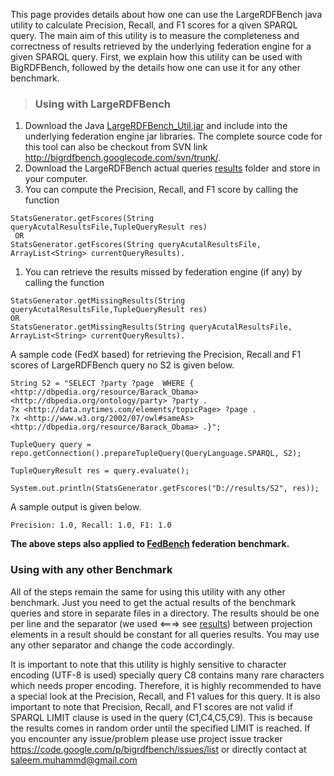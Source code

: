 This page provides details about how one can use the LargeRDFBench java utility to calculate Precision, Recall, and F1 scores for a qiven SPARQL query. The main aim of this utility is to measure the completeness and correctness of results retrieved by the underlying federation engine for a given SPARQL query. First, we explain how this utility can be used with BigRDFBench, followed by the details how one can use it for any other benchmark.

> ### Using with LargeRDFBench ###

  1. Download the Java [LargeRDFBench\_Util.jar](http://goo.gl/8ql1UA) and include into the underlying federation engine jar libraries. The complete source code for this tool can also be checkout from SVN link http://bigrdfbench.googlecode.com/svn/trunk/.
  1. Download the LargeRDFBench actual queries [results](http://goo.gl/8tX1Pa) folder and store in your computer.
  1. You can compute the Precision, Recall, and F1 score by calling the function

```
StatsGenerator.getFscores(String queryAcutalResultsFile,TupleQueryResult res)
 OR
StatsGenerator.getFscores(String queryAcutalResultsFile, ArrayList<String> currentQueryResults).
```

  1. You can retrieve the results missed by federation engine (if any) by calling the function

```
StatsGenerator.getMissingResults(String queryAcutalResultsFile,TupleQueryResult res)
OR
StatsGenerator.getMissingResults(String queryAcutalResultsFile, ArrayList<String> currentQueryResults). 
```

A sample code (FedX based) for retrieving the Precision, Recall and F1 scores of LargeRDFBench query no S2 is given below.

```
String S2 = "SELECT ?party ?page  WHERE {  <http://dbpedia.org/resource/Barack_Obama> 
<http://dbpedia.org/ontology/party> ?party .
?x <http://data.nytimes.com/elements/topicPage> ?page .
?x <http://www.w3.org/2002/07/owl#sameAs> <http://dbpedia.org/resource/Barack_Obama> .}";

TupleQuery query = repo.getConnection().prepareTupleQuery(QueryLanguage.SPARQL, S2); 

TupleQueryResult res = query.evaluate();

System.out.println(StatsGenerator.getFscores("D://results/S2", res));
```

A sample output is given below.
```
Precision: 1.0, Recall: 1.0, F1: 1.0
```

**The above steps also applied to [FedBench](https://code.google.com/p/fbench/) federation benchmark.**

### Using with any other Benchmark ###
All of the steps remain the same for using this utility with any other benchmark. Just you need to get the actual results of the benchmark queries and store in separate files in a directory. The results should be one per line and the separator (we used <===> see [results](http://goo.gl/8tX1Pa)) between projection elements in a result should be constant for all queries results. You may use any other separator and change the code accordingly.

It is important to note that this utility is highly sensitive to character encoding (UTF-8 is used) specially query C8 contains many rare characters which needs proper encoding. Therefore, it is highly recommended to have a special look at the Precision, Recall, and F1 values for this query. It is also important to note that Precision, Recall, and F1 scores are not valid if SPARQL LIMIT clause is used in the query (C1,C4,C5,C9). This is because the results comes in random order until the specified LIMIT is reached.
If you encounter any issue/problem please use project issue tracker https://code.google.com/p/bigrdfbench/issues/list or directly contact at saleem.muhammd@gmail.com

